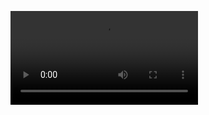 <video src="https://github.com/user-attachments/assets/a0f68526-206a-4ca9-a468-a9b6ebc98132"></video>
